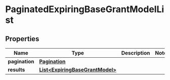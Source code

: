 

# PaginatedExpiringBaseGrantModelList


## Properties

| Name | Type | Description | Notes |
|------------ | ------------- | ------------- | -------------|
|**pagination** | [**Pagination**](Pagination.md) |  |  |
|**results** | [**List&lt;ExpiringBaseGrantModel&gt;**](ExpiringBaseGrantModel.md) |  |  |



